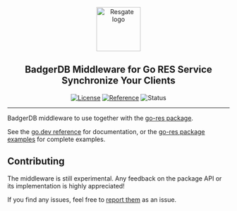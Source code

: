 <p align="center"><a href="https://resgate.io" target="_blank" rel="noopener noreferrer"><img width="100" src="https://resgate.io/img/resgate-logo.png" alt="Resgate logo"></a></p>
<h2 align="center"><b>BadgerDB Middleware for Go RES Service</b><br/>Synchronize Your Clients</h2>
<p align="center">
<a href="../../LICENSE"><img src="https://img.shields.io/badge/License-MIT-blue.svg" alt="License"></a>
<a href="https://pkg.go.dev/github.com/jirenius/go-res/middleware/resbadger"><img src="https://img.shields.io/static/v1?label=reference&message=go.dev&color=5673ae" alt="Reference"></a>
<img src="https://img.shields.io/static/v1?label=status&message=experimental&color=red" alt="Status">
</p>

---

BadgerDB middleware to use together with the [go-res package](https://github.com/jirenius/go-res).

See the [go.dev reference](https://pkg.go.dev/github.com/jirenius/go-res/middleware/resbadger) for documentation, or the [go-res package examples](https://github.com/jirenius/go-res#examples) for complete examples.


## Contributing

The middleware is still experimental. Any feedback on the package API or its implementation is highly appreciated!

If you find any issues, feel free to [report them](https://github.com/jirenius/go-res/issues/new) as an issue.
